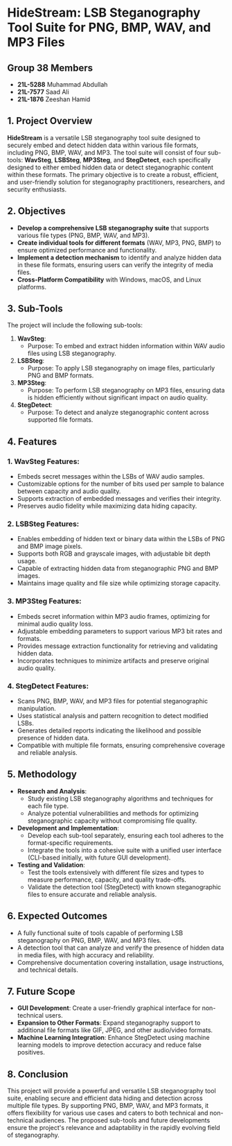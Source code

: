 # HideStream: LSB Steganography Tool Suite for PNG, BMP, WAV, and MP3 Files

## Group 38 Members

- **21L-5288** Muhammad Abdullah
- **21L-7577** Saad Ali
- **21L-1876** Zeeshan Hamid

## 1. Project Overview

**HideStream** is a versatile LSB steganography tool suite designed to securely embed and detect hidden data within various file formats, including PNG, BMP, WAV, and MP3. The tool suite will consist of four sub-tools: **WavSteg**, **LSBSteg**, **MP3Steg**, and **StegDetect**, each specifically designed to either embed hidden data or detect steganographic content within these formats. The primary objective is to create a robust, efficient, and user-friendly solution for steganography practitioners, researchers, and security enthusiasts.

## 2. Objectives

- **Develop a comprehensive LSB steganography suite** that supports various file types (PNG, BMP, WAV, and MP3).
- **Create individual tools for different formats** (WAV, MP3, PNG, BMP) to ensure optimized performance and functionality.
- **Implement a detection mechanism** to identify and analyze hidden data in these file formats, ensuring users can verify the integrity of media files.
- **Cross-Platform Compatibility** with Windows, macOS, and Linux platforms.

## 3. Sub-Tools

The project will include the following sub-tools:

1. **WavSteg**:
   - Purpose: To embed and extract hidden information within WAV audio files using LSB steganography.
2. **LSBSteg**:
   - Purpose: To apply LSB steganography on image files, particularly PNG and BMP formats.
3. **MP3Steg**:
   - Purpose: To perform LSB steganography on MP3 files, ensuring data is hidden efficiently without significant impact on audio quality.
4. **StegDetect**:
   - Purpose: To detect and analyze steganographic content across supported file formats.

## 4. Features

### 1. WavSteg Features:

- Embeds secret messages within the LSBs of WAV audio samples.
- Customizable options for the number of bits used per sample to balance between capacity and audio quality.
- Supports extraction of embedded messages and verifies their integrity.
- Preserves audio fidelity while maximizing data hiding capacity.

### 2. LSBSteg Features:

- Enables embedding of hidden text or binary data within the LSBs of PNG and BMP image pixels.
- Supports both RGB and grayscale images, with adjustable bit depth usage.
- Capable of extracting hidden data from steganographic PNG and BMP images.
- Maintains image quality and file size while optimizing storage capacity.

### 3. MP3Steg Features:

- Embeds secret information within MP3 audio frames, optimizing for minimal audio quality loss.
- Adjustable embedding parameters to support various MP3 bit rates and formats.
- Provides message extraction functionality for retrieving and validating hidden data.
- Incorporates techniques to minimize artifacts and preserve original audio quality.

### 4. StegDetect Features:

- Scans PNG, BMP, WAV, and MP3 files for potential steganographic manipulation.
- Uses statistical analysis and pattern recognition to detect modified LSBs.
- Generates detailed reports indicating the likelihood and possible presence of hidden data.
- Compatible with multiple file formats, ensuring comprehensive coverage and reliable analysis.

## 5. Methodology

- **Research and Analysis**:
  - Study existing LSB steganography algorithms and techniques for each file type.
  - Analyze potential vulnerabilities and methods for optimizing steganographic capacity without compromising file quality.
- **Development and Implementation**:
  - Develop each sub-tool separately, ensuring each tool adheres to the format-specific requirements.
  - Integrate the tools into a cohesive suite with a unified user interface (CLI-based initially, with future GUI development).
- **Testing and Validation**:
  - Test the tools extensively with different file sizes and types to measure performance, capacity, and quality trade-offs.
  - Validate the detection tool (StegDetect) with known steganographic files to ensure accurate and reliable analysis.

## 6. Expected Outcomes

- A fully functional suite of tools capable of performing LSB steganography on PNG, BMP, WAV, and MP3 files.
- A detection tool that can analyze and verify the presence of hidden data in media files, with high accuracy and reliability.
- Comprehensive documentation covering installation, usage instructions, and technical details.

## 7. Future Scope

- **GUI Development**: Create a user-friendly graphical interface for non-technical users.
- **Expansion to Other Formats**: Expand steganography support to additional file formats like GIF, JPEG, and other audio/video formats.
- **Machine Learning Integration**: Enhance StegDetect using machine learning models to improve detection accuracy and reduce false positives.

## 8. Conclusion

This project will provide a powerful and versatile LSB steganography tool suite, enabling secure and efficient data hiding and detection across multiple file types. By supporting PNG, BMP, WAV, and MP3 formats, it offers flexibility for various use cases and caters to both technical and non-technical audiences. The proposed sub-tools and future developments ensure the project's relevance and adaptability in the rapidly evolving field of steganography.

```

```
